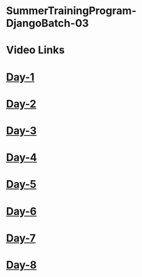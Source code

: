 # SummerTrainingProgram-DjangoBatch-03  

# Video Links

# [Day-1](https://transcripts.gotomeeting.com/#/s/1412ded79e43231d105ab03c3764cded782bb397af4d65dae1eb7c0ecbe71817)


# [Day-2](https://transcripts.gotomeeting.com/#/s/041317291ff9898aff0244b3b35683a680796f6b5253d7c7e2e134f99d0dd9e4)


# [Day-3](https://transcripts.gotomeeting.com/#/s/35f676da4449065fa8466ad2ee74b44880be5d754bea92ec87866a4bf3efa7be)

# [Day-4](https://transcripts.gotomeeting.com/#/s/98cf54af4e62e504321ab32a20893c4e08af0dd1546b01cecfba498845d13dc8)


# [Day-5](https://transcripts.gotomeeting.com/#/s/35d52f5748eb7bd1e15a5a44eaf8ece6cdd557ee8c68b48cd3c963a284a07b99)


# [Day-6](https://transcripts.gotomeeting.com/#/s/3e9002420452bc5783a788fba6858c09b0b117268b4e7982b6b793555cf850c9)

# [Day-7](https://transcripts.gotomeeting.com/#/s/ca70fda668cd8fea4e763cbd75d954df85ce29c0f24e1a51128216ab013422d5)


# [Day-8](https://transcripts.gotomeeting.com/#/s/29218228975afc919fa7d1787631292df7bd5c55283797d67645860b6f1d2bfc)



